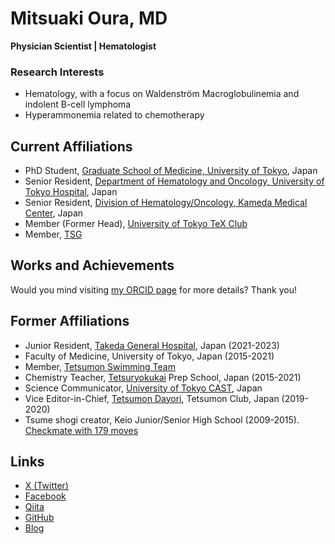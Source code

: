 # Mitsuaki Oura, MD

**Physician Scientist \| Hematologist**

### Research Interests

- Hematology, with a focus on Waldenström Macroglobulinemia and indolent B-cell lymphoma
- Hyperammonemia related to chemotherapy

## Current Affiliations

- PhD Student, [Graduate School of Medicine, University of Tokyo](https://www.u-tokyo-hemat.com/research.html), Japan
- Senior Resident, [Department of Hematology and Oncology, University of Tokyo Hospital](https://www.u-tokyo-hemat.com/), Japan
- Senior Resident, [Division of Hematology/Oncology, Kameda Medical Center](https://medical.kameda.com/general/medi_services/index_17.html), Japan
- Member (Former Head), [University of Tokyo TeX Club](https://ut-tex.org/)
- Member, [TSG](https://tsg.ne.jp/)

## Works and Achievements

Would you mind visiting [my ORCID page](https://orcid.org/0000-0002-4907-4647) for more details? Thank you!

## Former Affiliations

- Junior Resident, [Takeda General Hospital](http://www.takeda.or.jp/), Japan (2021-2023)
- Faculty of Medicine, University of Tokyo, Japan (2015-2021)
- Member, [Tetsumon Swimming Team](https://tetsumonswim.com/)
- Chemistry Teacher, [Tetsuryokukai](https://www.tetsuryokukai.co.jp/) Prep School, Japan (2015-2021)
- Science Communicator, [University of Tokyo CAST](https://ut-cast.net), Japan
- Vice Editor-in-Chief, [Tetsumon Dayori](http://tetsumon.umin.ac.jp/tetsumondayori.html), Tetsumon Club, Japan (2019-2020)
- Tsume shogi creator, Keio Junior/Senior High School (2009-2015). [Checkmate with 179 moves](http://raccho.web.fc2.com/ans/tans1.htm)

## Links

- [X (Twitter)](https://x.com/domperor)
- [Facebook](https://www.facebook.com/profile.php?id=100005282982495)
- [Qiita](https://qiita.com/domperor)
- [GitHub](https://github.com/domperor)
- [Blog](http://raccho32.blog.fc2.com/)
